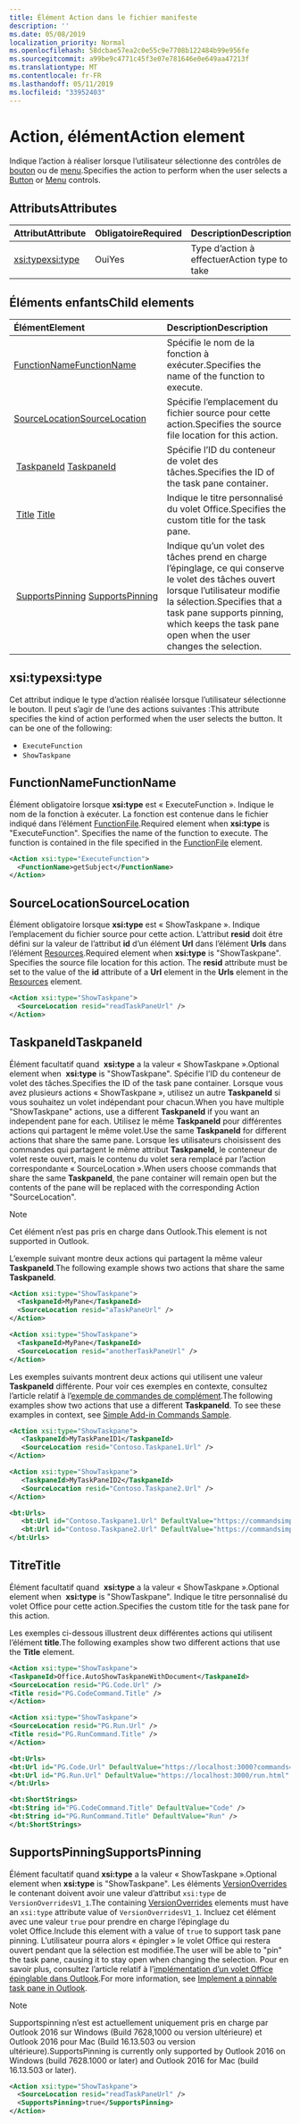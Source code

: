 ```yaml
---
title: Élément Action dans le fichier manifeste
description: ''
ms.date: 05/08/2019
localization_priority: Normal
ms.openlocfilehash: 58dcbae57ea2c0e55c9e7708b122484b99e956fe
ms.sourcegitcommit: a99be9c4771c45f3e07e781646e0e649aa47213f
ms.translationtype: MT
ms.contentlocale: fr-FR
ms.lasthandoff: 05/11/2019
ms.locfileid: "33952403"
---
```

# <a name="action-element"></a><span data-ttu-id="1d629-102">Action, élément</span><span class="sxs-lookup"><span data-stu-id="1d629-102">Action element</span></span>

<span data-ttu-id="1d629-103">Indique l’action à réaliser lorsque l’utilisateur sélectionne des contrôles de [bouton](control.md#button-control) ou de [menu](control.md#menu-dropdown-button-controls).</span><span class="sxs-lookup"><span data-stu-id="1d629-103">Specifies the action to perform when the user selects a  [Button](control.md#button-control) or [Menu](control.md#menu-dropdown-button-controls) controls.</span></span>

## <a name="attributes"></a><span data-ttu-id="1d629-104">Attributs</span><span class="sxs-lookup"><span data-stu-id="1d629-104">Attributes</span></span>

|  <span data-ttu-id="1d629-105">Attribut</span><span class="sxs-lookup"><span data-stu-id="1d629-105">Attribute</span></span>  |  <span data-ttu-id="1d629-106">Obligatoire</span><span class="sxs-lookup"><span data-stu-id="1d629-106">Required</span></span>  |  <span data-ttu-id="1d629-107">Description</span><span class="sxs-lookup"><span data-stu-id="1d629-107">Description</span></span>  |
|:-----|:-----|:-----|
|  [<span data-ttu-id="1d629-108">xsi:type</span><span class="sxs-lookup"><span data-stu-id="1d629-108">xsi:type</span></span>](#xsitype)  |  <span data-ttu-id="1d629-109">Oui</span><span class="sxs-lookup"><span data-stu-id="1d629-109">Yes</span></span>  | <span data-ttu-id="1d629-110">Type d’action à effectuer</span><span class="sxs-lookup"><span data-stu-id="1d629-110">Action type to take</span></span>|

## <a name="child-elements"></a><span data-ttu-id="1d629-111">Éléments enfants</span><span class="sxs-lookup"><span data-stu-id="1d629-111">Child elements</span></span>

|  <span data-ttu-id="1d629-112">Élément</span><span class="sxs-lookup"><span data-stu-id="1d629-112">Element</span></span> |  <span data-ttu-id="1d629-113">Description</span><span class="sxs-lookup"><span data-stu-id="1d629-113">Description</span></span>  |
|:-----|:-----|
|  [<span data-ttu-id="1d629-114">FunctionName</span><span class="sxs-lookup"><span data-stu-id="1d629-114">FunctionName</span></span>](#functionname) |    <span data-ttu-id="1d629-115">Spécifie le nom de la fonction à exécuter.</span><span class="sxs-lookup"><span data-stu-id="1d629-115">Specifies the name of the function to execute.</span></span> |
|  [<span data-ttu-id="1d629-116">SourceLocation</span><span class="sxs-lookup"><span data-stu-id="1d629-116">SourceLocation</span></span>](#sourcelocation) |    <span data-ttu-id="1d629-117">Spécifie l’emplacement du fichier source pour cette action.</span><span class="sxs-lookup"><span data-stu-id="1d629-117">Specifies the source file location for this action.</span></span> |
| <span data-ttu-id="1d629-118"> [TaskpaneId](#taskpaneid)</span><span class="sxs-lookup"><span data-stu-id="1d629-118"> [TaskpaneId](#taskpaneid)</span></span> | <span data-ttu-id="1d629-119">Spécifie l’ID du conteneur de volet des tâches.</span><span class="sxs-lookup"><span data-stu-id="1d629-119">Specifies the ID of the task pane container.</span></span>|
| <span data-ttu-id="1d629-120"> [Title](#title)</span><span class="sxs-lookup"><span data-stu-id="1d629-120"> [Title](#title)</span></span> | <span data-ttu-id="1d629-121">Indique le titre personnalisé du volet Office.</span><span class="sxs-lookup"><span data-stu-id="1d629-121">Specifies the custom title for the task pane.</span></span>|
| <span data-ttu-id="1d629-122"> [SupportsPinning](#supportspinning)</span><span class="sxs-lookup"><span data-stu-id="1d629-122"> [SupportsPinning](#supportspinning)</span></span> | <span data-ttu-id="1d629-123">Indique qu’un volet des tâches prend en charge l’épinglage, ce qui conserve le volet des tâches ouvert lorsque l’utilisateur modifie la sélection.</span><span class="sxs-lookup"><span data-stu-id="1d629-123">Specifies that a task pane supports pinning, which keeps the task pane open when the user changes the selection.</span></span>|
  

## <a name="xsitype"></a><span data-ttu-id="1d629-124">xsi:type</span><span class="sxs-lookup"><span data-stu-id="1d629-124">xsi:type</span></span>

<span data-ttu-id="1d629-p101">Cet attribut indique le type d’action réalisée lorsque l’utilisateur sélectionne le bouton. Il peut s’agir de l’une des actions suivantes :</span><span class="sxs-lookup"><span data-stu-id="1d629-p101">This attribute specifies the kind of action performed when the user selects the button. It can be one of the following:</span></span>

- `ExecuteFunction`
- `ShowTaskpane`

## <a name="functionname"></a><span data-ttu-id="1d629-127">FunctionName</span><span class="sxs-lookup"><span data-stu-id="1d629-127">FunctionName</span></span>

<span data-ttu-id="1d629-p102">Élément obligatoire lorsque **xsi:type** est « ExecuteFunction ». Indique le nom de la fonction à exécuter. La fonction est contenue dans le fichier indiqué dans l’élément [FunctionFile](functionfile.md).</span><span class="sxs-lookup"><span data-stu-id="1d629-p102">Required element when **xsi:type** is "ExecuteFunction". Specifies the name of the function to execute. The function is contained in the file specified in the [FunctionFile](functionfile.md) element.</span></span>

```xml
<Action xsi:type="ExecuteFunction">
  <FunctionName>getSubject</FunctionName>
</Action>
```

## <a name="sourcelocation"></a><span data-ttu-id="1d629-131">SourceLocation</span><span class="sxs-lookup"><span data-stu-id="1d629-131">SourceLocation</span></span>

<span data-ttu-id="1d629-p103">Élément obligatoire lorsque  **xsi:type** est « ShowTaskpane ». Indique l’emplacement du fichier source pour cette action. L’attribut  **resid** doit être défini sur la valeur de l’attribut **id** d’un élément **Url** dans l’élément **Urls** dans l’élément [Resources](resources.md).</span><span class="sxs-lookup"><span data-stu-id="1d629-p103">Required element when  **xsi:type** is "ShowTaskpane". Specifies the source file location for this action. The **resid** attribute must be set to the value of the **id** attribute of a **Url** element in the **Urls** element in the [Resources](resources.md) element.</span></span>

```xml
<Action xsi:type="ShowTaskpane">
  <SourceLocation resid="readTaskPaneUrl" />
</Action>
```  

## <a name="taskpaneid"></a><span data-ttu-id="1d629-135">TaskpaneId</span><span class="sxs-lookup"><span data-stu-id="1d629-135">TaskpaneId</span></span>

<span data-ttu-id="1d629-136">Élément facultatif quand  **xsi:type** a la valeur « ShowTaskpane ».</span><span class="sxs-lookup"><span data-stu-id="1d629-136">Optional element when  **xsi:type** is "ShowTaskpane".</span></span> <span data-ttu-id="1d629-137">Spécifie l’ID du conteneur de volet des tâches.</span><span class="sxs-lookup"><span data-stu-id="1d629-137">Specifies the ID of the task pane container.</span></span> <span data-ttu-id="1d629-138">Lorsque vous avez plusieurs actions « ShowTaskpane », utilisez un autre **TaskpaneId** si vous souhaitez un volet indépendant pour chacun.</span><span class="sxs-lookup"><span data-stu-id="1d629-138">When you have multiple "ShowTaskpane" actions, use a different **TaskpaneId** if you want an independent pane for each.</span></span> <span data-ttu-id="1d629-139">Utilisez le même **TaskpaneId** pour différentes actions qui partagent le même volet.</span><span class="sxs-lookup"><span data-stu-id="1d629-139">Use the same **TaskpaneId** for  different actions that share the same pane.</span></span> <span data-ttu-id="1d629-140">Lorsque les utilisateurs choisissent des commandes qui partagent le même attribut **TaskpaneId**, le conteneur de volet reste ouvert, mais le contenu du volet sera remplacé par l’action correspondante « SourceLocation ».</span><span class="sxs-lookup"><span data-stu-id="1d629-140">When users choose commands that share the same **TaskpaneId**, the pane container will remain open but the contents of the pane will be replaced with the corresponding Action "SourceLocation".</span></span>

> [!NOTE]
> <span data-ttu-id="1d629-141">Cet élément n’est pas pris en charge dans Outlook.</span><span class="sxs-lookup"><span data-stu-id="1d629-141">This element is not supported in Outlook.</span></span>

<span data-ttu-id="1d629-142">L’exemple suivant montre deux actions qui partagent la même valeur **TaskpaneId**.</span><span class="sxs-lookup"><span data-stu-id="1d629-142">The following example shows two actions that share the same **TaskpaneId**.</span></span>

```xml
<Action xsi:type="ShowTaskpane">
  <TaskpaneId>MyPane</TaskpaneId>
  <SourceLocation resid="aTaskPaneUrl" />
</Action>

<Action xsi:type="ShowTaskpane">
  <TaskpaneId>MyPane</TaskpaneId>
  <SourceLocation resid="anotherTaskPaneUrl" />
</Action>
```  

<span data-ttu-id="1d629-p105">Les exemples suivants montrent deux actions qui utilisent une valeur **TaskpaneId** différente. Pour voir ces exemples en contexte, consultez l’article relatif à l’[exemple de commandes de complément](https://github.com/OfficeDev/Office-Add-in-Commands-Samples/blob/master/Simple/Manifest/SimpleAddin.xml).</span><span class="sxs-lookup"><span data-stu-id="1d629-p105">The following examples show two actions that use a different **TaskpaneId**. To see these examples in context, see [Simple Add-in Commands Sample](https://github.com/OfficeDev/Office-Add-in-Commands-Samples/blob/master/Simple/Manifest/SimpleAddin.xml).</span></span>

```xml
<Action xsi:type="ShowTaskpane">
   <TaskpaneId>MyTaskPaneID1</TaskpaneId>
   <SourceLocation resid="Contoso.Taskpane1.Url" />
</Action>

<Action xsi:type="ShowTaskpane">
   <TaskpaneId>MyTaskPaneID2</TaskpaneId>
   <SourceLocation resid="Contoso.Taskpane2.Url" />
</Action>
```  

```xml
<bt:Urls>
   <bt:Url id="Contoso.Taskpane1.Url" DefaultValue="https://commandsimple.azurewebsites.net/Taskpane.html" />
   <bt:Url id="Contoso.Taskpane2.Url" DefaultValue="https://commandsimple.azurewebsites.net/Taskpane2.html" />
</bt:Urls>
```  

## <a name="title"></a><span data-ttu-id="1d629-145">Titre</span><span class="sxs-lookup"><span data-stu-id="1d629-145">Title</span></span>

<span data-ttu-id="1d629-146">Élément facultatif quand  **xsi:type** a la valeur « ShowTaskpane ».</span><span class="sxs-lookup"><span data-stu-id="1d629-146">Optional element when  **xsi:type** is "ShowTaskpane".</span></span> <span data-ttu-id="1d629-147">Indique le titre personnalisé du volet Office pour cette action.</span><span class="sxs-lookup"><span data-stu-id="1d629-147">Specifies the custom title for the task pane for this action.</span></span>

<span data-ttu-id="1d629-148">Les exemples ci-dessous illustrent deux différentes actions qui utilisent l’élément **title**.</span><span class="sxs-lookup"><span data-stu-id="1d629-148">The following examples show two different actions that use the **Title** element.</span></span>

```xml
<Action xsi:type="ShowTaskpane">
<TaskpaneId>Office.AutoShowTaskpaneWithDocument</TaskpaneId>
<SourceLocation resid="PG.Code.Url" />
<Title resid="PG.CodeCommand.Title" />
</Action>
```

```xml
<Action xsi:type="ShowTaskpane">
<SourceLocation resid="PG.Run.Url" />
<Title resid="PG.RunCommand.Title" />
</Action>
```

```xml
<bt:Urls>
<bt:Url id="PG.Code.Url" DefaultValue="https://localhost:3000?commands=1" />
<bt:Url id="PG.Run.Url" DefaultValue="https://localhost:3000/run.html" />
</bt:Urls>
```

```xml
<bt:ShortStrings>
<bt:String id="PG.CodeCommand.Title" DefaultValue="Code" />
<bt:String id="PG.RunCommand.Title" DefaultValue="Run" />
</bt:ShortStrings>
```

## <a name="supportspinning"></a><span data-ttu-id="1d629-149">SupportsPinning</span><span class="sxs-lookup"><span data-stu-id="1d629-149">SupportsPinning</span></span>

<span data-ttu-id="1d629-150">Élément facultatif quand **xsi:type** a la valeur « ShowTaskpane ».</span><span class="sxs-lookup"><span data-stu-id="1d629-150">Optional element when **xsi:type** is "ShowTaskpane".</span></span> <span data-ttu-id="1d629-151">Les éléments [VersionOverrides](versionoverrides.md) le contenant doivent avoir une valeur d’attribut `xsi:type` de `VersionOverridesV1_1`.</span><span class="sxs-lookup"><span data-stu-id="1d629-151">The containing [VersionOverrides](versionoverrides.md) elements must have an `xsi:type` attribute value of `VersionOverridesV1_1`.</span></span> <span data-ttu-id="1d629-152">Incluez cet élément avec une valeur `true` pour prendre en charge l’épinglage du volet Office.</span><span class="sxs-lookup"><span data-stu-id="1d629-152">Include this element with a value of `true` to support task pane pinning.</span></span> <span data-ttu-id="1d629-153">L’utilisateur pourra alors « épingler » le volet Office qui restera ouvert pendant que la sélection est modifiée.</span><span class="sxs-lookup"><span data-stu-id="1d629-153">The user will be able to "pin" the task pane, causing it to stay open when changing the selection.</span></span> <span data-ttu-id="1d629-154">Pour en savoir plus, consultez l’article relatif à l’[implémentation d’un volet Office épinglable dans Outlook](/outlook/add-ins/pinnable-taskpane).</span><span class="sxs-lookup"><span data-stu-id="1d629-154">For more information, see [Implement a pinnable task pane in Outlook](/outlook/add-ins/pinnable-taskpane).</span></span>

> [!NOTE]
> <span data-ttu-id="1d629-155">Supportspinning n’est est actuellement uniquement pris en charge par Outlook 2016 sur Windows (Build 7628,1000 ou version ultérieure) et Outlook 2016 pour Mac (Build 16.13.503 ou version ultérieure).</span><span class="sxs-lookup"><span data-stu-id="1d629-155">SupportsPinning is currently only supported by Outlook 2016 on Windows (build 7628.1000 or later) and Outlook 2016 for Mac (build 16.13.503 or later).</span></span>

```xml
<Action xsi:type="ShowTaskpane">
  <SourceLocation resid="readTaskPaneUrl" />
  <SupportsPinning>true</SupportsPinning>
</Action>
```
